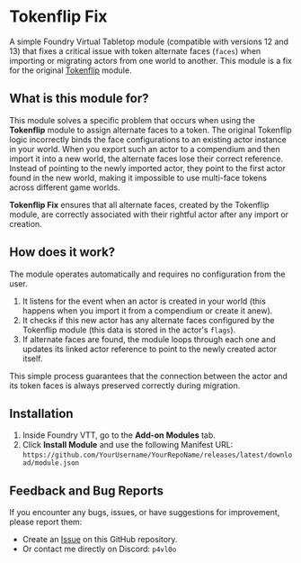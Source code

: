 # Tokenflip Fix

A simple Foundry Virtual Tabletop module (compatible with versions 12 and 13) that fixes a critical issue with token alternate faces (`faces`) when importing or migrating actors from one world to another. This module is a fix for the original [Tokenflip](https://foundryvtt.com/packages/tokenflip) module.

## What is this module for?

This module solves a specific problem that occurs when using the **Tokenflip** module to assign alternate faces to a token. The original Tokenflip logic incorrectly binds the face configurations to an existing actor instance in your world. When you export such an actor to a compendium and then import it into a new world, the alternate faces lose their correct reference. Instead of pointing to the newly imported actor, they point to the first actor found in the new world, making it impossible to use multi-face tokens across different game worlds.

**Tokenflip Fix** ensures that all alternate faces, created by the Tokenflip module, are correctly associated with their rightful actor after any import or creation.

## How does it work?

The module operates automatically and requires no configuration from the user.

1.  It listens for the event when an actor is created in your world (this happens when you import it from a compendium or create it anew).
2.  It checks if this new actor has any alternate faces configured by the Tokenflip module (this data is stored in the actor's `flags`).
3.  If alternate faces are found, the module loops through each one and updates its linked actor reference to point to the newly created actor itself.

This simple process guarantees that the connection between the actor and its token faces is always preserved correctly during migration.

## Installation

1.  Inside Foundry VTT, go to the **Add-on Modules** tab.
2.  Click **Install Module** and use the following Manifest URL:
    `https://github.com/YourUsername/YourRepoName/releases/latest/download/module.json`

## Feedback and Bug Reports

If you encounter any bugs, issues, or have suggestions for improvement, please report them:
-   Create an [Issue](https://github.com/p4vl0-dev/Token-Flip-Fix/issues) on this GitHub repository.
-   Or contact me directly on Discord: `p4vl0o`
